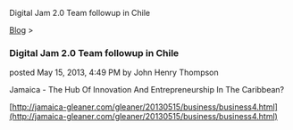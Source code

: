 Digital Jam 2.0 Team followup in Chile 

[Blog](../z-blog-1.md)‎ > ‎

### Digital Jam 2.0 Team followup in Chile

posted May 15, 2013, 4:49 PM by John Henry Thompson

Jamaica - The Hub Of Innovation And Entrepreneurship In The Caribbean?  
  
[http://jamaica-gleaner.com/gleaner/20130515/business/business4.html](http://jamaica-gleaner.com/gleaner/20130515/business/business4.html)  

